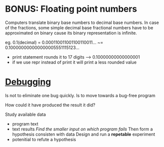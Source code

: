 # BONUS: Floating point numbers

Computers translate binary base numbers to decimal base numbers.
In case of the fractions, some simple decimal base fractional numbers have to be approximated on binary cause its binary representation is infinite. 

eg. 0.1(decimal) = 0.000110011001100110011... ~= 0.100000000000000005551115123...

- print statement rounds it to 17 digits --> 0.10000000000000001
- if we use repr instead of print it will print a less rounded value


# [Debugging]()
Is not to eliminate one bug quickly.
Is to move towards a bug-free program

How could it have produced the result it did?

Study available data
- program text
- text results
_Find the smaller input on which program fails_
Then form a hypothesis consisten with data
Design and run a **repetable** experiment 
- potenitial to refute a hypothesis
